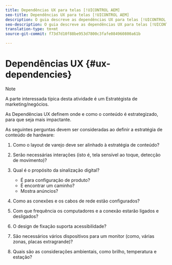 ```yaml
---
title: Dependências UX para telas [!UICONTROL AEM]
seo-title: Dependências UX para telas [!UICONTROL AEM]
description: O guia descreve as dependências UX para telas [!UICONTROL AEM]
seo-description: O guia descreve as dependências UX para telas [!UICONTROL AEM]
translation-type: tm+mt
source-git-commit: f73d7d10f88be953d7800c3fafe084960800a61b

---
```



# Dependências UX {#ux-dependencies}

>[!NOTE]
>
>A parte interessada típica desta atividade é um Estratégista de marketing/negócios.

As Dependências UX definem onde e como o conteúdo é estrategizado, para que seja mais impactante.

As seguintes perguntas devem ser consideradas ao definir a estratégia de conteúdo de hardware:

1. Como o layout de varejo deve ser alinhado à estratégia de conteúdo?

1. Serão necessárias interações (isto é, tela sensível ao toque, detecção de movimento)?

1. Qual é o propósito da sinalização digital?

   * É para configuração de produto?
   * É encontrar um caminho?
   * Mostra anúncios?

1. Como as conexões e os cabos de rede estão configurados?

1. Com que frequência os computadores e a conexão estarão ligados e desligados?

1. O design de fixação suporta acessibilidade?

1. São necessários vários dispositivos para um monitor (como, várias zonas, placas extragrande)?

1. Quais são as considerações ambientais, como brilho, temperatura e estação?



